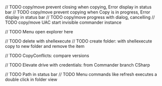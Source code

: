 // TODO copy/move prevent closing when copying, Error display in status bar
// TODO copy/move prevent copying when Copy is in progress, Error display in status bar
// TODO copy/move progress with dialog, cancelling
// TODO copy/move UAC start invisible commander instance

// TODO Menu open explorer here

// TODO delete with shellexecute
// TODO create folder: with shellexecute copy to new folder and remove the item
 
// TODO CopyConflicts: compare versions

// TODO Elevate drive with credentials: from Commander branch CSharp

// TODO Path in status bar
// TODO Menu commands like refresh executes a double click in folder view